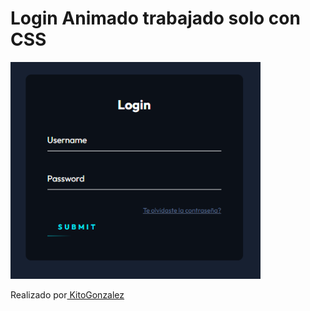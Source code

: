 <h1>Login Animado trabajado solo con CSS</h1>

<img src="img1.png" alt="poke" border="0"  width="400" />

Realizado por<a href="https://github.com/KitoGonzalez/"> KitoGonzalez</a>